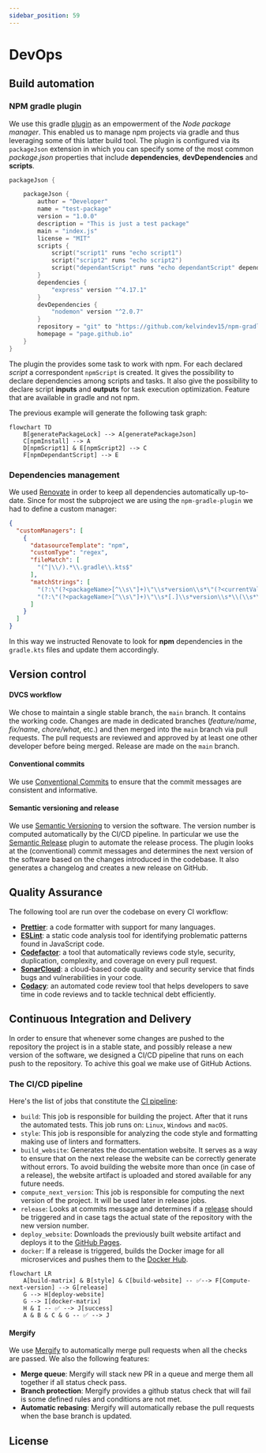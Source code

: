 ```yaml
---
sidebar_position: 59
---
```


# DevOps

## Build automation

### NPM gradle plugin

We use this gradle [plugin](https://github.com/kelvindev15/npm-gradle-plugin) as an empowerment of the *Node package manager*.
This enabled us to manage npm projects via gradle and thus leveraging some of this latter build tool. The plugin is configured
via its `packageJson` extension in which you can specify some of the most common *package.json* properties that include 
**dependencies**, **devDependencies** and **scripts**.

<Summary title="Example of usage">

```kotlin
packageJson {

    packageJson {
        author = "Developer"
        name = "test-package"
        version = "1.0.0"
        description = "This is just a test package"
        main = "index.js"
        license = "MIT"
        scripts {
            script("script1" runs "echo script1")
            script("script2" runs "echo script2")
            script("dependantScript" runs "echo dependantScript" dependingOn listOf(npmScript("script2")))
        }
        dependencies {
            "express" version "^4.17.1"
        }
        devDependencies {
            "nodemon" version "^2.0.7"
        }
        repository = "git" to "https://github.com/kelvindev15/npm-gradle-plugin"
        homepage = "page.github.io"
    }
}
```

</Summary>


The plugin the provides some task to work with npm. For each declared *script* a correspondent `npmScript` is created.
It gives the possibility to declare dependencies among scripts and tasks. It also give the possibility to declare script **inputs** and
**outputs** for task execution optimization. Feature that are available in gradle and not npm.

The previous example will generate the following task graph:

```mermaid
flowchart TD
    B[generatePackageLock] --> A[generatePackageJson]
    C[npmInstall] --> A
    D[npmScript1] & E[npmScript2] --> C
    F[npmDependantScript] --> E
```

### Dependencies management

We used [Renovate](https://docs.renovatebot.com/) in order to keep all dependencies automatically up-to-date.
Since for most the subproject we are using the `npm-gradle-plugin` we had to define a custom manager:

<Summary title="Renovate custom manager">

```json
{
  "customManagers": [
    {
      "datasourceTemplate": "npm",
      "customType": "regex",
      "fileMatch": [
        "(^|\\/).*\\.gradle\\.kts$"
      ],
      "matchStrings": [
        "(?:\"(?<packageName>[^\\s\"]+)\"\\s*version\\s*\"(?<currentValue>.+)\")",
        "(?:\"(?<packageName>[^\\s\"]+)\"\\s*[.]\\s*version\\s*\\(\\s*\"(?<currentValue>.+)\"\\s*\\))"
      ]
    }
  ]
}
```

</Summary>

In this way we instructed Renovate to look for **npm** dependencies in the `gradle.kts` files and update them accordingly.

## Version control

#### DVCS workflow

We chose to maintain a single stable branch, the `main` branch. It contains the working code. 
Changes are made in dedicated branches (*feature/name*, *fix/name*, *chore/what*, etc.) and then merged into the `main` 
branch via pull requests. The pull requests are reviewed and approved by at least one other developer before being merged.
Release are made on the `main` branch.

#### Conventional commits

We use [Conventional Commits](https://www.conventionalcommits.org/en/v1.0.0/) to ensure that the commit messages are consistent and informative.

#### Semantic versioning and release

We use [Semantic Versioning](https://semver.org/) to version the software. 
The version number is computed automatically by the CI/CD pipeline. In particular we use 
the [Semantic Release](https://github.com/semantic-release/semantic-release) plugin to automate the release process. The
plugin looks at the (conventional) commit messages and determines the next version of the software based on the changes introduced in the codebase.
It also generates a changelog and creates a new release on GitHub.


## Quality Assurance

The following tool are run over the codebase on every CI workflow:

* [**Prettier**](https://prettier.io/): a code formatter with support for many languages.
* [**ESLint**](https://eslint.org/): a static code analysis tool for identifying problematic patterns found in JavaScript code.
* [**Codefactor**](https://www.codefactor.io/): a tool that automatically reviews code style, security, duplication, complexity, and coverage on every pull request.
* [**SonarCloud**](https://www.sonarsource.com/products/sonarcloud/): a cloud-based code quality and security service that finds bugs and vulnerabilities in your code.
* [**Codacy**](https://www.codacy.com/): an automated code review tool that helps developers to save time in code reviews and to tackle technical debt efficiently.

## Continuous Integration and Delivery

In order to ensure that whenever some changes are pushed to the repository the project is in a stable state, and possibly release a new version
of the software, we designed a CI/CD pipeline that runs on each push to the repository. To achive this goal we make use of GitHub Actions.

### The CI/CD pipeline

Here's the list of jobs that constitute the [CI pipeline](https://github.com/revue-org/revue/blob/main/.github/workflows/CI-CD.yml):

- `build`: This job is responsible for building the project. After that it runs the automated tests. 
This job runs on: `Linux`, `Windows` and `macOS`.
- `style`: This job is responsible for analyzing the code style and formatting making use of linters and formatters.
- `build_website`: Generates the documentation website. It serves as a way to ensure that on the next release the 
website can be correctly generate without errors. To avoid building the website more than once (in case of a release), 
the website artifact is uploaded and stored available for any future needs.
- `compute_next_version`: This job is responsible for computing the next version of the project. It will be used later in release jobs.
- `release`: Looks at commits message and determines if a [release](https://github.com/revue-org/revue/releases) should be triggered and in case tags the actual state of the repository with the new version number.
- `deploy_website`: Downloads the previously built website artifact and deploys it to the [GitHub Pages](https://revue-org.github.io/revue/).
- `docker`: If a release is triggered, builds the Docker image for all microservices and pushes them to the [Docker Hub](https://hub.docker.com/u/letsdothisshared).

```mermaid
flowchart LR
    A[build-matrix] & B[style] & C[build-website] -- ✅--> F[Compute-next-version] --> G[release]
    G --> H[deploy-website]
    G --> I[docker-matrix]
    H & I -- ✅ --> J[success]
    A & B & C & G -- ✅ --> J
```

#### Mergify

We use [Mergify](https://mergify.io/) to automatically merge pull requests when all the checks are passed. 
We also the following features:

* **Merge queue**: Mergify will stack new PR in a queue and merge them all together if all status check pass.
* **Branch protection**: Mergify provides a github status check that will fail is some defined rules and conditions are not met.
* **Automatic rebasing**: Mergify will automatically rebase the pull requests when the base branch is updated.

## License
